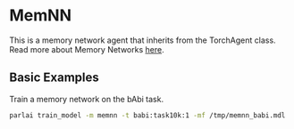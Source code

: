 # MemNN

This is a memory network agent that inherits from the TorchAgent class.
Read more about Memory Networks [here](https://arxiv.org/abs/1410.3916).


## Basic Examples

Train a memory network on the bAbi task.
```bash
parlai train_model -m memnn -t babi:task10k:1 -mf /tmp/memnn_babi.mdl
```
